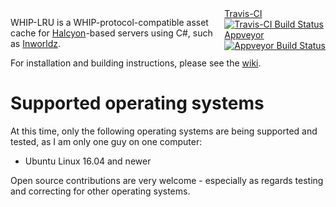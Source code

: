 <div style="float:right">
<a href="https://travis-ci.org/kf6kjg/WHIP-LRU">Travis-CI <img alt="Travis-CI Build Status" src="https://travis-ci.org/kf6kjg/WHIP-LRU.svg?branch=master" style="display:block;"/></a>
<a href="https://ci.appveyor.com/project/kf6kjg/WHIP-LRU">Appveyor <img alt="Appveyor Build Status" src="https://ci.appveyor.com/api/projects/status/github/kf6kjg/WHIP-LRU?svg=true&branch=master" style="display:block;"/></a>
</div>

WHIP-LRU is a WHIP-protocol-compatible asset cache for [Halcyon][]-based servers using C#, such as [Inworldz][].

For installation and building instructions, please see the [wiki][wiki].

[InWorldz]: http://inworldz.com/
[Halcyon]: https://github.com/InWorldz/halcyon
[wiki]: https://github.com/kf6kjg/WHIP-LRU/wiki

# Supported operating systems
At this time, only the following operating systems are being supported and tested, as I am only one guy on one computer:

* Ubuntu Linux 16.04 and newer

Open source contributions are very welcome - especially as regards testing and correcting for other operating systems.

